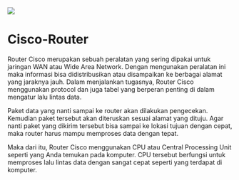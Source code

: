 <img src="https://drive.google.com/uc?export=view&id=14dxmpJUBNqymVqcHzJtCGs82FfjB1_Nn">

# Cisco-Router
Router Cisco merupakan sebuah peralatan yang sering dipakai untuk jaringan WAN atau Wide Area Network. Dengan mengunakan peralatan ini maka informasi bisa didistribusikan atau disampaikan ke berbagai alamat yang jaraknya jauh. Dalam menjalankan tugasnya, Router Cisco menggunakan protocol dan juga tabel yang berperan penting di dalam mengatur lalu lintas data.

Paket data yang nanti sampai ke router akan dilakukan pengecekan. Kemudian paket tersebut akan diteruskan sesuai alamat yang dituju. Agar nanti paket yang dikirim tersebut bisa sampai ke lokasi tujuan dengan cepat, maka router harus mampu memproses data dengan tepat.

Maka dari itu, Router Cisco menggunakan CPU atau Central Processing Unit seperti yang Anda temukan pada komputer. CPU tersebut berfungsi untuk memproses lalu lintas data dengan sangat cepat seperti yang terdapat di komputer.
